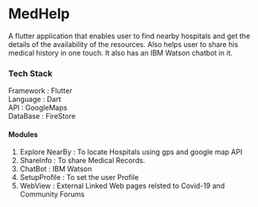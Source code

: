 # MedHelp

A flutter application that enables user to find nearby hospitals and get the details of the availability of the resources. Also helps user to share his medical history in one touch. It also has an IBM Watson chatbot in it.

### Tech Stack

Framework : Flutter <br>
Language : Dart <br>
API : GoogleMaps <br>
DataBase : FireStore

#### Modules

1. Explore NearBy : To locate Hospitals using gps and google map API
2. ShareInfo : To share Medical Records.
3. ChatBot : IBM Watson
4. SetupProfile : To set the user Profile
5. WebView : External Linked Web pages relsted to Covid-19 and Community Forums


